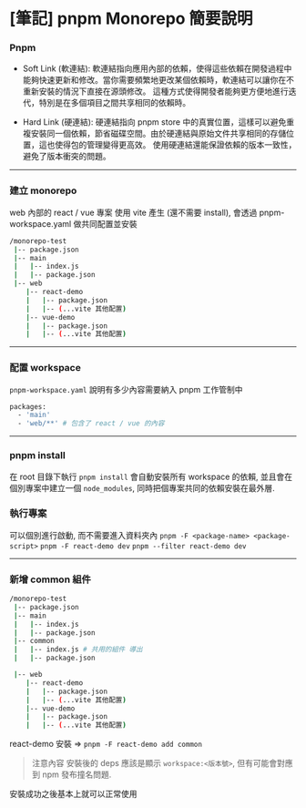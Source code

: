 # [筆記] pnpm Monorepo 簡要說明

### Pnpm

- Soft Link (軟連結):
軟連結指向應用內部的依賴，使得這些依賴在開發過程中能夠快速更新和修改。當你需要頻繁地更改某個依賴時，軟連結可以讓你在不重新安裝的情況下直接在源頭修改。
這種方式使得開發者能夠更方便地進行迭代，特別是在多個項目之間共享相同的依賴時。

- Hard Link (硬連結):
硬連結指向 pnpm store 中的真實位置，這樣可以避免重複安裝同一個依賴，節省磁碟空間。由於硬連結與原始文件共享相同的存儲位置，這也使得包的管理變得更高效。
使用硬連結還能保證依賴的版本一致性，避免了版本衝突的問題。

---
### 建立 monorepo

web 內部的 react / vue 專案 使用 vite 產生 (還不需要 install), 會透過 pnpm-workspace.yaml 做共同配置並安裝

```bash
/monorepo-test
 |-- package.json
 |-- main
 |   |-- index.js
 |   |-- package.json
 |-- web
    |-- react-demo
    |   |-- package.json
    |   |-- (...vite 其他配置)
    |-- vue-demo
    |   |-- package.json
    |   |-- (...vite 其他配置)
```

---
### 配置 workspace

`pnpm-workspace.yaml`
說明有多少內容需要納入 pnpm 工作管制中
```bash
packages:
  - 'main'
  - 'web/**' # 包含了 react / vue 的內容
```


---
### pnpm install

在 root 目錄下執行 `pnpm install` 會自動安裝所有 workspace 的依賴, 
並且會在個別專案中建立一個 `node_modules`,
同時把個專案共同的依賴安裝在最外層.


### 執行專案 

可以個別進行啟動, 而不需要進入資料夾內
`pnpm -F <package-name> <package-script>`
`pnpm -F react-demo dev`
`pnpm --filter react-demo dev`

---

### 新增 common 組件

```bash
/monorepo-test
 |-- package.json
 |-- main
 |   |-- index.js
 |   |-- package.json
 |-- common
 |   |-- index.js # 共用的組件 導出
 |   |-- package.json

 |-- web
    |-- react-demo
    |   |-- package.json
    |   |-- (...vite 其他配置)
    |-- vue-demo
    |   |-- package.json
    |   |-- (...vite 其他配置)
```

react-demo 安裝 => `pnpm -F react-demo add common` 
> 注意內容 安裝後的 deps 應該是顯示 `workspace:<版本號>`, 但有可能會對應到 npm 發布撞名問題.  

安裝成功之後基本上就可以正常使用